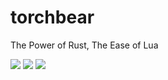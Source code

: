 # torchbear

The Power of Rust, The Ease of Lua

[![](https://travis-ci.com/foundpatterns/torchbear.png?branch=master)](https://www.travis-ci.com/foundpatterns/torchbear) [![](https://img.shields.io/crates/v/torchbear.svg)](https://crates.io/crates/torchbear) [![](https://docs.rs/torchbear/badge.svg)](https://docs.rs/torchbear/)
